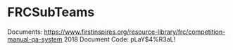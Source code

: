 # FRCSubTeams

Documents: https://www.firstinspires.org/resource-library/frc/competition-manual-qa-system
2018 Document Code: pLaY$4%R3aL!
